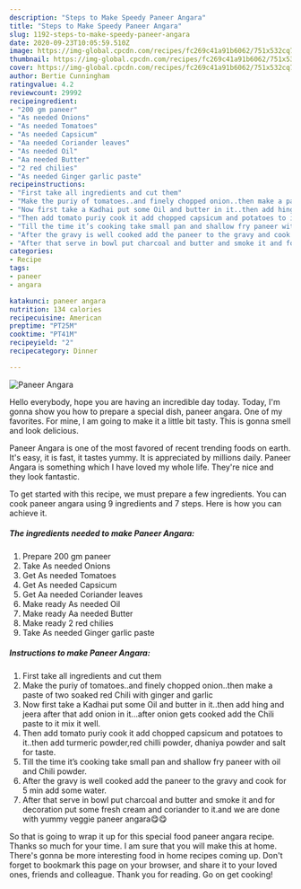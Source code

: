 ```yaml
---
description: "Steps to Make Speedy Paneer Angara"
title: "Steps to Make Speedy Paneer Angara"
slug: 1192-steps-to-make-speedy-paneer-angara
date: 2020-09-23T10:05:59.510Z
image: https://img-global.cpcdn.com/recipes/fc269c41a91b6062/751x532cq70/paneer-angara-recipe-main-photo.jpg
thumbnail: https://img-global.cpcdn.com/recipes/fc269c41a91b6062/751x532cq70/paneer-angara-recipe-main-photo.jpg
cover: https://img-global.cpcdn.com/recipes/fc269c41a91b6062/751x532cq70/paneer-angara-recipe-main-photo.jpg
author: Bertie Cunningham
ratingvalue: 4.2
reviewcount: 29992
recipeingredient:
- "200 gm paneer"
- "As needed Onions"
- "As needed Tomatoes"
- "As needed Capsicum"
- "Aa needed Coriander leaves"
- "As needed Oil"
- "Aa needed Butter"
- "2 red chilies"
- "As needed Ginger garlic paste"
recipeinstructions:
- "First take all ingredients and cut them"
- "Make the puriy of tomatoes..and finely chopped onion..then make a paste of two soaked red Chili with ginger and garlic"
- "Now first take a Kadhai put some Oil and butter in it..then add hing and jeera after that add onion in it...after onion gets cooked add the Chili paste to it mix it well."
- "Then add tomato puriy cook it add chopped capsicum and potatoes to it..then add turmeric powder,red chilli powder, dhaniya powder and salt for taste."
- "Till the time it’s cooking take small pan and shallow fry paneer with oil and Chili powder."
- "After the gravy is well cooked add the paneer to the gravy and cook for 5 min add some water."
- "After that serve in bowl put charcoal and butter and smoke it and for decoration put some fresh cream and coriander to it.and we are done with yummy veggie paneer angara😋😋"
categories:
- Recipe
tags:
- paneer
- angara

katakunci: paneer angara 
nutrition: 134 calories
recipecuisine: American
preptime: "PT25M"
cooktime: "PT41M"
recipeyield: "2"
recipecategory: Dinner

---
```



![Paneer Angara](https://img-global.cpcdn.com/recipes/fc269c41a91b6062/751x532cq70/paneer-angara-recipe-main-photo.jpg)

Hello everybody, hope you are having an incredible day today. Today, I'm gonna show you how to prepare a special dish, paneer angara. One of my favorites. For mine, I am going to make it a little bit tasty. This is gonna smell and look delicious.



Paneer Angara is one of the most favored of recent trending foods on earth. It's easy, it is fast, it tastes yummy. It is appreciated by millions daily. Paneer Angara is something which I have loved my whole life. They're nice and they look fantastic.


To get started with this recipe, we must prepare a few ingredients. You can cook paneer angara using 9 ingredients and 7 steps. Here is how you can achieve it.

<!--inarticleads1-->

##### The ingredients needed to make Paneer Angara:

1. Prepare 200 gm paneer
1. Take As needed Onions
1. Get As needed Tomatoes
1. Get As needed Capsicum
1. Get Aa needed Coriander leaves
1. Make ready As needed Oil
1. Make ready Aa needed Butter
1. Make ready 2 red chilies
1. Take As needed Ginger garlic paste




<!--inarticleads2-->

##### Instructions to make Paneer Angara:

1. First take all ingredients and cut them
1. Make the puriy of tomatoes..and finely chopped onion..then make a paste of two soaked red Chili with ginger and garlic
1. Now first take a Kadhai put some Oil and butter in it..then add hing and jeera after that add onion in it...after onion gets cooked add the Chili paste to it mix it well.
1. Then add tomato puriy cook it add chopped capsicum and potatoes to it..then add turmeric powder,red chilli powder, dhaniya powder and salt for taste.
1. Till the time it’s cooking take small pan and shallow fry paneer with oil and Chili powder.
1. After the gravy is well cooked add the paneer to the gravy and cook for 5 min add some water.
1. After that serve in bowl put charcoal and butter and smoke it and for decoration put some fresh cream and coriander to it.and we are done with yummy veggie paneer angara😋😋




So that is going to wrap it up for this special food paneer angara recipe. Thanks so much for your time. I am sure that you will make this at home. There's gonna be more interesting food in home recipes coming up. Don't forget to bookmark this page on your browser, and share it to your loved ones, friends and colleague. Thank you for reading. Go on get cooking!
